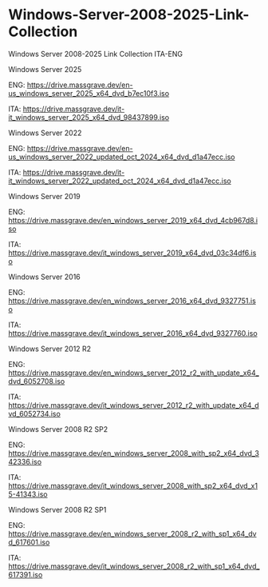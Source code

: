 # Windows-Server-2008-2025-Link-Collection
Windows Server 2008-2025 Link Collection ITA-ENG


Windows Server 2025 

ENG: https://drive.massgrave.dev/en-us_windows_server_2025_x64_dvd_b7ec10f3.iso

ITA: https://drive.massgrave.dev/it-it_windows_server_2025_x64_dvd_98437899.iso

Windows Server 2022

ENG: https://drive.massgrave.dev/en-us_windows_server_2022_updated_oct_2024_x64_dvd_d1a47ecc.iso

ITA: https://drive.massgrave.dev/it-it_windows_server_2022_updated_oct_2024_x64_dvd_d1a47ecc.iso

Windows Server 2019

ENG: https://drive.massgrave.dev/en_windows_server_2019_x64_dvd_4cb967d8.iso

ITA: https://drive.massgrave.dev/it_windows_server_2019_x64_dvd_03c34df6.iso

Windows Server 2016

ENG: https://drive.massgrave.dev/en_windows_server_2016_x64_dvd_9327751.iso

ITA: https://drive.massgrave.dev/it_windows_server_2016_x64_dvd_9327760.iso

Windows Server 2012 R2

ENG: https://drive.massgrave.dev/en_windows_server_2012_r2_with_update_x64_dvd_6052708.iso

ITA: https://drive.massgrave.dev/it_windows_server_2012_r2_with_update_x64_dvd_6052734.iso


Windows Server 2008 R2 SP2

ENG: https://drive.massgrave.dev/en_windows_server_2008_with_sp2_x64_dvd_342336.iso

ITA: https://drive.massgrave.dev/it_windows_server_2008_with_sp2_x64_dvd_x15-41343.iso


Windows Server 2008 R2 SP1

ENG: https://drive.massgrave.dev/en_windows_server_2008_r2_with_sp1_x64_dvd_617601.iso

ITA: https://drive.massgrave.dev/it_windows_server_2008_r2_with_sp1_x64_dvd_617391.iso

